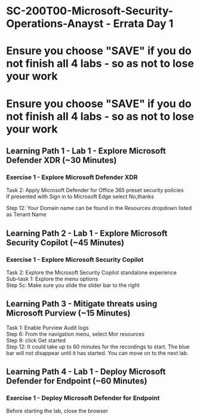 # SC-200T00-Microsoft-Security-Operations-Anayst - Errata Day 1
# Ensure you choose "SAVE" if you do not finish all 4 labs - so as not to lose your work

# Ensure you choose "SAVE" if you do not finish all 4 labs - so as not to lose your work

## Learning Path 1 - Lab 1 - Explore Microsoft Defender XDR (~30 Minutes)
### Exercise 1 - Explore Microsoft Defender XDR

Task 2: Apply Microsoft Defender for Office 365 preset security policies<br>
If presented with Sign in to Microsoft Edge select No,thanks<br>

Step 12:  Your Domain name can be found in the Resources dropdown listed as Tenant Name<br>

## Learning Path 2 - Lab 1 - Explore Microsoft Security Copilot (~45 Minutes)
### Exercise 1 - Explore Microsoft Security Copilot

Task 2: Explore the Microsoft Security Copilot standalone experience<br>
Sub-task 1: Explore the menu options<br>
Step 5c:  Make sure you slide the slider bar to the right<br>

## Learning Path 3 - Mitigate threats using Microsoft Purview (~15 Minutes)

Task 1: Enable Purview Audit logs<br>
Step 6: From the navigation menu, select Mor resources<br>
Step 9: click Get started<br>
Step 12:  It could take up to 60 minutes for the recordings to start. The blue bar will not disappear until it has started.  You can move on to the next lab. <br>
## Learning Path 4 - Lab 1 - Deploy Microsoft Defender for Endpoint (~60 Minutes)
### Exercise 1 - Deploy Microsoft Defender for Endpoint

Before starting the lab, close the browser <br>

